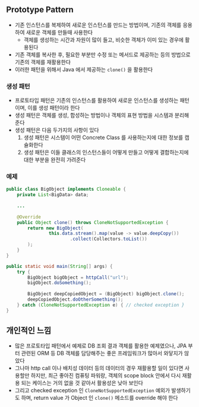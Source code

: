 ## Prototype Pattern

* 기존 인스턴스를 복제하여 새로운 인스턴스를 만드는 방법이며, 기존의 객체를 응용하여 새로운 객체를 만들때 사용한다
    * 객체를 생성하는 시간과 자원이 많이 들고, 비슷한 객체가 이미 있는 경우에 활용된다
* 기존 객체를 복사한 후, 필요한 부분만 수정 또는 메서드로 제공하는 등의 방법으로 기존의 객체를 재활용한다
* 이러한 패턴을 위해서 Java 에서 제공하는 `clone()` 을 활용한다

### 생성 패턴

* 프로토타입 패턴은 기존의 인스턴스를 활용하여 새로운 인스턴스를 생성하는 패턴이며, 이를 생성 패턴이라 한다
* 생성 패턴은 객체를 생성, 합성하는 방법이나 객체의 표현 방법을 시스템과 분리해준다
* 생성 패턴은 다음 두가지의 사항이 있다
    1. 생성 패턴은 시스템이 어떤 Concrete Class 를 사용하는지에 대한 정보를 캡슐화한다
    2. 생성 패턴은 이들 클래스의 인스턴스들이 어떻게 만들고 어떻게 결합하는지에 대한 부분을 완전히 가려준다

### 예제

```java
public class BigObject implements Cloneable {
    private List<BigData> data;
    
    ...
  
    @Override
    public Object clone() throws CloneNotSupportedException {
        return new BigObject(
                this.data.stream().map(value -> value.deepCopy())
                        .collect(Collectors.toList())
        );
    }
}

public static void main(String[] args) {
    try {
        BigObject bigObject = httpCall("url");
        bigObject.doSomething();
        
        BigObject deepCopiedObject = (BigObject) bigObject.clone();
        deepCopiedObject.doOtherSomething();
    } catch (CloneNotSupportedException e) { // checked exception }
}
```

## 개인적인 느낌

* 많은 프로토타입 패턴에서 예제로 DB 조회 결과 객체를 활용한 예제였으나, JPA 부터 관련된 ORM 등 DB 객체를 담당해주는 좋은 프레임워크가 많아서 와닿지가 않았다
* 그나마 http call 이나 배치성 데이터 등의 데이터의 경우 재활용할 일이 있다면 사용할만 하지만, 최근 좋아진 컴퓨팅 파워랑, 객체의 scope block 안에서 다시 재활용 되는 케이스는 거의 없을 것 같아서 활용성은 낮아 보인다
* 그리고 checked exception 인 `CloneNotSupportedException` 예외가 발생하기도 하며, return value 가 Object 인 `clone()` 메소드를 override 해야 한다
